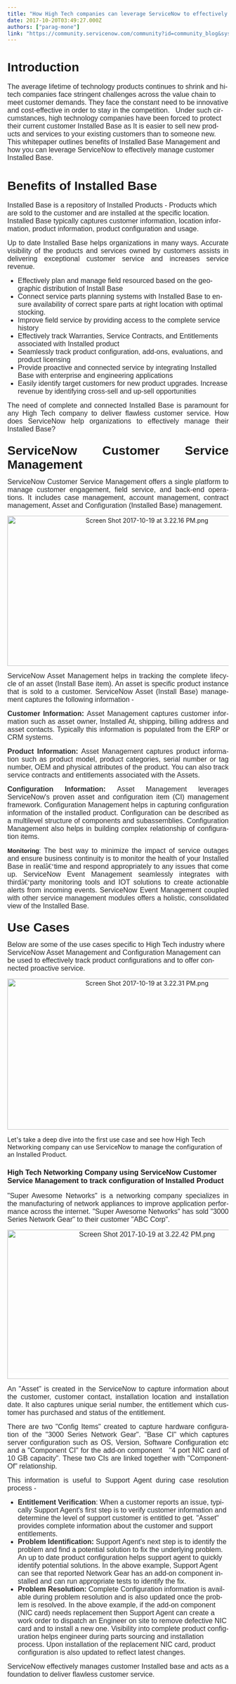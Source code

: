 ```yaml
---
title: "How High Tech companies can leverage ServiceNow to effectively manage Customer Installed Base"
date: 2017-10-20T03:49:27.000Z
authors: ["parag-mone"]
link: "https://community.servicenow.com/community?id=community_blog&sys_id=826eeeaddbd0dbc01dcaf3231f9619b1"
---
```

<h1 style="text-align: justify;"><span lang="EN" style="font-family: 'Calibri',sans-serif;">Introduction</span></h1><p><span lang="EN" style="font-size: 12.0pt; font-family: 'Calibri',sans-serif; color: #26282a; background: white;">The average lifetime of technology products continues to shrink and hi-tech companies face stringent challenges across the value chain to meet customer demands. They face the constant need to be innovative and cost-effective in order to stay in the competition.   Under such circumstances, high technology companies have been forced to protect their current customer Installed Base as It is easier to sell new products and services to your existing customers than to someone new. This whitepaper outlines benefits of Installed Base Management and how you can leverage ServiceNow to effectively manage customer Installed Base.</span></p><p></p><h1 style="text-align: justify;"><span lang="EN" style="font-family: 'Calibri',sans-serif;">Benefits of Installed Base</span></h1><p><span lang="EN" style="font-size: 12.0pt; font-family: 'Calibri',sans-serif; color: #26282a; background: white;">Installed Base is a repository of Installed Products - Products which are sold to the customer and are installed at the specific location. Installed Base typically captures customer information, location information, product information, product configuration and usage. </span></p><p style="text-align: justify;"><span lang="EN" style="font-size: 12.0pt; font-family: 'Calibri',sans-serif; color: #26282a; background: white;">Up to date Installed Base helps organizations in many ways. Accurate visibility of the products and services owned by customers assists in delivering exceptional customer service and increases service revenue.</span></p><ul style="list-style-type: disc;"><li><span lang="EN" style="font-size: 12.0pt; font-family: 'Calibri',sans-serif; color: #26282a; background: white;">Effectively plan and manage field resourced based on the geographic distribution of Install Base</span></li><li><span lang="EN" style="font-size: 12.0pt; font-family: 'Calibri',sans-serif; color: #26282a; background: white;">Connect service parts planning systems with Installed Base to ensure availability of correct spare parts at right location with optimal stocking.</span></li><li><span lang="EN" style="font-size: 12.0pt; font-family: 'Calibri',sans-serif; color: #26282a; background: white;">Improve field service by providing access to the complete service history</span></li><li><span lang="EN" style="font-size: 12.0pt; font-family: 'Calibri',sans-serif; color: #26282a; background: white;">Effectively track Warranties, Service Contracts, and Entitlements associated with Installed product</span></li><li><span lang="EN" style="font-size: 12.0pt; font-family: 'Calibri',sans-serif; color: #26282a; background: white;">Seamlessly tr</span><span lang="EN" style="font-size: 12.0pt; font-family: 'Calibri',sans-serif; color: #26282a; background: white;">ack product configuration, add-ons, evaluations, and product licensing</span></li><li><span lang="EN" style="font-size: 12.0pt; font-family: 'Calibri',sans-serif; color: #26282a; background: white;">Provide proactive and connected service by integrating Installed Base with enterprise and engineering applications</span></li><li><span lang="EN" style="font-size: 12.0pt; font-family: 'Calibri',sans-serif; color: #26282a; background: white;">Easily identify target customers for new product upgrades. Increase revenue by identifying cross-sell and up-sell opportunities</span></li></ul><p style="text-align: justify;"><span lang="EN" style="font-size: 12.0pt; font-family: 'Calibri',sans-serif; color: #26282a; background: white;">The need of complete and connected Installed Base is paramount for any High Tech company to deliver flawless customer service. How does ServiceNow help organizations to effectively manage their Installed Base?</span> </p><h1 style="margin-top: .25in; margin-bottom: 4.0pt; text-align: justify;"><span lang="EN" style="font-family: 'Calibri',sans-serif;">ServiceNow Customer Service Management</span></h1><p></p><p style="text-align: justify;"><span lang="EN" style="font-size: 12.0pt; font-family: 'Calibri',sans-serif; color: #26282a; background: white;">ServiceNow Customer Service Management offers a single platform to manage customer engagement, field service, and back-end operations. It includes case management, account management, contract management, Asset and Configuration (Installed Base) management. </span></p><p></p><p style="text-align: center;"><img  alt="Screen Shot 2017-10-19 at 3.22.16 PM.png" class="image-1 jive-image" src="e1d16f71db985b048c8ef4621f9619bf.iix" style="width: 620px; height: 342px;"/></p><p></p><p style="text-align: justify;"><span lang="EN" style="font-size: 12.0pt; font-family: 'Calibri',sans-serif; color: #26282a; background: white;">ServiceNow Asset Management helps in tracking the complete lifecycle of an asset (Install Base item). An asset is specific product instance that is sold to a customer. ServiceNow Asset (Install Base) management captures the following information -</span></p><p style="text-align: justify;"><span lang="EN" style="font-size: 12.0pt; font-family: 'Calibri',sans-serif; color: #26282a; background: white;"></span></p><p style="text-align: justify;"><strong><span lang="EN" style="font-size: 12.0pt; font-family: 'Calibri',sans-serif; color: #26282a; background: white;">Customer Information: </span></strong><span lang="EN" style="font-size: 12.0pt; font-family: 'Calibri',sans-serif; color: #26282a; background: white;">Asset Management captures customer information such as asset owner, Installed At, shipping, billing address and asset contacts. Typically this information is populated from the ERP or CRM systems.</span></p><p style="text-align: justify;"><span lang="EN" style="font-size: 12.0pt; font-family: 'Calibri',sans-serif; color: #26282a; background: white;"></span></p><p style="text-align: justify;"><strong><span lang="EN" style="font-size: 12.0pt; font-family: 'Calibri',sans-serif; color: #26282a; background: white;">Product Information: </span></strong><span lang="EN" style="font-size: 12.0pt; font-family: 'Calibri',sans-serif; color: #26282a; background: white;">Asset Management captures product information such as product model, product categories, serial number or tag number, OEM and physical attributes of the product. You can also track service contracts and entitlements associated with the Assets.</span></p><p style="text-align: justify;"><span lang="EN" style="font-size: 12.0pt; font-family: 'Calibri',sans-serif; color: #26282a; background: white;"></span></p><p style="text-align: justify;"><strong><span lang="EN" style="font-size: 12.0pt; font-family: 'Calibri',sans-serif; color: #26282a; background: white;">Configuration Information: </span></strong><span lang="EN" style="font-size: 12.0pt; font-family: 'Calibri',sans-serif; color: #26282a; background: white;">Asset Management leverages ServiceNow's proven asset and configuration item (CI) management framework. Configuration Management helps in capturing configuration information of the installed product. Configuration can be described as a multilevel structure of components and subassemblies. Configuration Management also helps in building complex relationship of configuration items. </span></p><p style="text-align: justify;"><span lang="EN" style="font-size: 12.0pt; font-family: 'Calibri',sans-serif; color: #26282a; background: white;"></span></p><p style="text-align: justify;"><strong><span lang="EN" style="font-family: 'Calibri',sans-serif;">Monitoring</span></strong><span lang="EN" style="font-family: 'Calibri',sans-serif;">: </span><span lang="EN" style="font-size: 12.0pt; font-family: 'Calibri',sans-serif; color: #26282a; background: white;">The best way to minimize the impact of service outages and ensure business continuity is to monitor the health of your Installed Base in real</span><span lang="EN" style="font-size: 12.0pt; font-family: 'MS Mincho',serif; color: #26282a; background: white;">â€‘</span><span lang="EN" style="font-size: 12.0pt; font-family: 'Calibri',sans-serif; color: #26282a; background: white;">time and respond appropriately to any issues that come up. ServiceNow Event Management seamlessly integrates with third</span><span lang="EN" style="font-size: 12.0pt; font-family: 'MS Mincho',serif; color: #26282a; background: white;">â€‘</span><span lang="EN" style="font-size: 12.0pt; font-family: 'Calibri',sans-serif; color: #26282a; background: white;">party monitoring tools and IOT solutions to create actionable alerts from incoming events. ServiceNow Event Management coupled with other service management modules offers a holistic, consolidated view of the Installed Base.</span></p><h1 style="margin-top: .25in; margin-bottom: 4.0pt; text-align: justify;"><span lang="EN" style="font-family: 'Calibri',sans-serif;">Use Cases</span></h1><p> <span lang="EN" style="font-size: 12.0pt; font-family: 'Calibri',sans-serif; color: #26282a; background: white;">Below are some of the use cases specific to High Tech industry where ServiceNow Asset Management and Configuration Management can be used to effectively track product configurations and to offer connected proactive service. </span></p><p></p><p style="text-align: center;"><img  alt="Screen Shot 2017-10-19 at 3.22.31 PM.png" class="image-2 jive-image" src="a4f5c5c6db9897041dcaf3231f9619aa.iix" style="width: 620px; height: 344px;"/></p><p> Let's take a deep dive into the first use case and see how High Tech Networking company can use ServiceNow to manage the configuration of an Installed Product.</p><p></p><h3><span lang="EN" style="font-family: 'Calibri',sans-serif;">High Tech Networking Company using ServiceNow Customer Service Management to track configuration of Installed Product</span></h3><p></p><p style="text-align: justify;"><span lang="EN" style="font-size: 12.0pt; font-family: 'Calibri',sans-serif; color: #26282a; background: white;">"Super Awesome Networks" is a networking company specializes in the manufacturing of network appliances to improve application performance across the internet. <span style="color: #26282a; font-family: Calibri, sans-serif; font-size: 16px; text-align: justify;">"Super Awesome </span>Networks<span style="color: #26282a; font-family: Calibri, sans-serif; font-size: 16px; text-align: justify;">" has sold "3000 Series Network Gear" to their customer "ABC Corp". </span></span></p><p style="text-align: center;"><span lang="EN" style="font-size: 12.0pt; font-family: 'Calibri',sans-serif; color: #26282a; background: white;"><img  alt="Screen Shot 2017-10-19 at 3.22.42 PM.png" class="image-3 jive-image" src="10d36cc2db505f048c8ef4621f961934.iix" style="width: 620px; height: 340px;"/></span></p><p></p><p style="text-align: justify;"><span lang="EN" style="font-size: 12.0pt; font-family: 'Calibri',sans-serif; color: #26282a; background: white;">An "Asset" is created in the ServiceNow to capture information about the customer, customer contact, installation location and installation date. It also captures unique serial number, the entitlement which customer has purchased and status of the entitlement. </span></p><p style="text-align: justify;"><span lang="EN" style="font-size: 12.0pt; font-family: 'Calibri',sans-serif; color: #26282a; background: white;"></span></p><p style="text-align: justify;"><span lang="EN" style="font-size: 12.0pt; font-family: 'Calibri',sans-serif; color: #26282a; background: white;">There are two "Config Items" created to capture hardware configuration of the "3000 Series Network Gear". "Base CI" which captures server configuration such as OS, Version, Software Configuration etc and a "Component CI" for the add-on component   "4 port NIC card of 10 GB capacity". These two CIs are linked together with "Component-Of" relationship. </span></p><p style="text-align: justify;"><span lang="EN" style="font-size: 12.0pt; font-family: 'Calibri',sans-serif; color: #26282a; background: white;"></span></p><p style="text-align: justify;"><span lang="EN" style="font-size: 12.0pt; font-family: 'Calibri',sans-serif; color: #26282a; background: white;">This information is useful to Support Agent during case resolution process -</span></p><ul style="list-style-type: disc;"><li><strong><span lang="EN" style="font-size: 12.0pt; font-family: 'Calibri',sans-serif; color: #26282a; background: white;">Entitlement Verification</span></strong><span lang="EN" style="font-size: 12.0pt; font-family: 'Calibri',sans-serif; color: #26282a; background: white;">: When a customer reports an issue, typically Support Agent's first step is to verify customer information and determine the level of support customer is entitled to get. "Asset" provides complete information about the customer and support entitlements.</span></li><li><strong><span lang="EN" style="font-size: 12.0pt; font-family: 'Calibri',sans-serif; color: #26282a; background: white;">Problem Identification: </span></strong><span lang="EN" style="font-size: 12.0pt; font-family: 'Calibri',sans-serif; color: #26282a; background: white;">Support Agent's next step is to identify the problem and find a potential solution to fix the underlying problem. An up to date product configuration helps support agent to quickly identify potential solutions. In the above example, Support Agent can see that reported Network Gear has an add-on component installed and can run appropriate tests to identify the fix.</span></li><li><strong><span lang="EN" style="font-size: 12.0pt; font-family: 'Calibri',sans-serif; color: #26282a; background: white;">Problem Resolution: </span></strong><span lang="EN" style="font-size: 12.0pt; font-family: 'Calibri',sans-serif; color: #26282a; background: white;">Complete Configuration information is available during problem resolution and is also updated once the problem is resolved. In the above example, if the add-on component (NIC card) needs replacement then Support Agent can create a work order to dispatch an Engineer on site to remove defective NIC card and to install a new one. Visibility into complete product configuration helps engineer during parts sourcing and installation process. Upon installation of the replacement NIC card, product configuration is also updated to reflect latest changes.</span></li></ul><p></p><p style="text-align: justify;"><span lang="EN" style="font-size: 12.0pt; font-family: 'Calibri',sans-serif; color: #26282a; background: white;">ServiceNow effectively manages customer Installed base and acts as a foundation to deliver<span style="color: #26282a; font-family: Calibri, sans-serif; font-size: 16px; text-align: justify;"> flawless customer service.</span></span></p>
